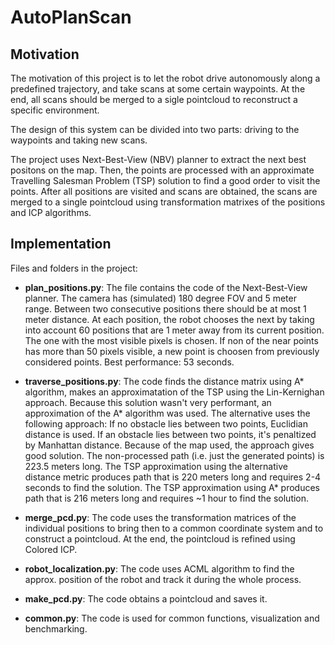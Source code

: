 # AutoPlanScan

## Motivation

The motivation of this project is to let the robot drive autonomously along a predefined trajectory, and take scans at some certain waypoints. At the end, all scans should be merged to a sigle pointcloud to reconstruct a specific environment.

The design of this system can be divided into two parts: driving to the waypoints and taking new scans.

The project uses Next-Best-View (NBV) planner to extract the next best positons on the map. Then, the points are processed with an approximate Travelling Salesman Problem (TSP) solution to find a good order to visit the points. After all positions are visited and scans are obtained, the scans are merged to a single pointcloud using transformation matrixes of the positions and ICP algorithms. 

## Implementation

Files and folders in the project:

* **plan_positions.py**: The file contains the code of the Next-Best-View planner. The camera has (simulated) 180 degree FOV and 5 meter range. Between two consecutive positions there should be at most 1 meter distance. At each position, the robot chooses the next by taking into account 60 positions that are 1 meter away from its current position. The one with the most visible pixels is chosen. If non of the near points has more than 50 pixels visible, a new point is choosen from previously considered points. Best performance: 53 seconds.
 
* **traverse_positions.py**: The code finds the distance matrix using A* algorithm, makes an approximatation of the TSP using the Lin-Kernighan approach. Because this solution wasn't very performant, an approximation of the A* algorithm was used. The alternative uses the following approach: If no obstacle lies between two points, Euclidian distance is used. If an obstacle lies between two points, it's penaltized by Manhattan distance. Because of the map used, the approach gives good solution. The non-processed path (i.e. just the generated points) is 223.5 meters long. The TSP approximation using the alternative distance metric produces path that is 220 meters long and requires 2-4 seconds to find the solution. The TSP approximation using A* produces path that is 216 meters long and requires ~1 hour to find the solution.

* **merge_pcd.py**: The code uses the transformation matrices of the individual positions to bring then to a common coordinate system and to construct a pointcloud. At the end, the pointcloud is refined using Colored ICP.

* **robot_localization.py**: The code uses ACML algorithm to find the approx. position of the robot and track it during the whole process.

* **make_pcd.py**: The code obtains a pointcloud and saves it.

* **common.py**: The code is used for common functions, visualization and benchmarking.
